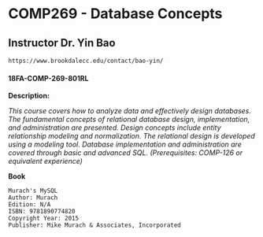 # COMP269 - Database Concepts
## Instructor Dr. Yin Bao
    https://www.brookdalecc.edu/contact/bao-yin/
#### 18FA-COMP-269-801RL

__Description:__

_This course covers how to analyze data and effectively design databases. The fundamental concepts of relational database design, implementation, and administration are presented. Design concepts include entity relationship modeling and normalization. The relational design is developed using a modeling tool. Database implementation and administration are covered through basic and advanced SQL. (Prerequisites: COMP-126 or equivalent experience)_

__Book__

    Murach's MySQL
    Author: Murach 
    Edition: N/A 
    ISBN: 9781890774820
    Copyright Year: 2015
    Publisher: Mike Murach & Associates, Incorporated
